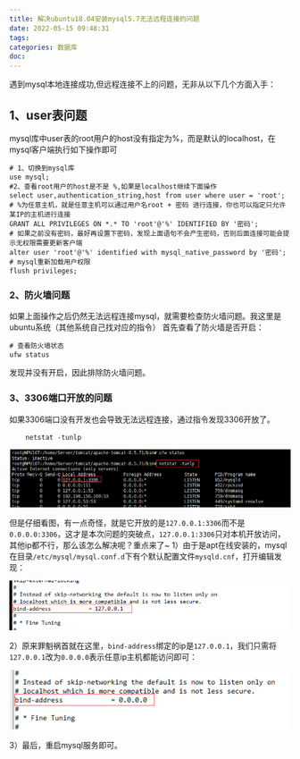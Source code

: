 ```yaml
---
title: 解决ubuntu18.04安装mysql5.7无法远程连接的问题
date: 2022-05-15 09:48:31
tags:
categories: 数据库
doc:
---
```


遇到mysql本地连接成功,但远程连接不上的问题，无非从以下几个方面入手：

## 1、user表问题

mysql库中user表的root用户的host没有指定为%，而是默认的localhost，在mysql客户端执行如下操作即可

```
# 1、切换到mysql库
use mysql;
#2、查看root用户的host是不是 %,如果是localhost继续下面操作
select user,authentication_string,host from user where user = 'root';
# %为任意主机，就是任意主机可以通过用户名root + 密码 进行连接，你也可以指定只允许某IP的主机进行连接
GRANT ALL PRIVILEGES ON *.* TO 'root'@'%' IDENTIFIED BY '密码';
# 如果之前没有密码，最好再设置下密码，发现上面语句不会产生密码，否则后面连接可能会提示无权限需要更新客户端
alter user 'root'@'%' identified with mysql_native_password by '密码';
# mysql重新加载用户权限
flush privileges;
```

### 2、防火墙问题

如果上面操作之后仍然无法远程连接mysql，就需要检查防火墙问题。我这里是ubuntu系统（其他系统自己找对应的指令）
 首先查看了防火墙是否开启：

```
# 查看防火墙状态
ufw status
```

发现并没有开启，因此排除防火墙问题。



### 3、3306端口开放的问题

如果3306端口没有开发也会导致无法远程连接，通过指令发现3306开放了。

```
    netstat -tunlp
```

![解决ubuntu18.04安装mysql5.7无法远程连接的问题](/images/javawz/2021093001031440.png)

 但是仔细看图，有一点奇怪，就是它开放的是`127.0.0.1:3306`而不是`0.0.0.0:3306`，这才是本次问题的突破点，`127.0.0.1:3306`只对本机开放访问，其他ip都不行，那么该怎么解决呢？重点来了~
 1）由于是apt在线安装的，mysql在目录`/etc/mysql/mysql.conf.d`下有个默认配置文件`mysqld.cnf`，打开编辑发现：

![解决ubuntu18.04安装mysql5.7无法远程连接的问题](/images/javawz/2021093001095056.png)

2）原来罪魁祸首就在这里，`bind-address`绑定的ip是`127.0.0.1`，我们只需将`127.0.0.1`改为`0.0.0.0`表示任意ip主机都能访问即可：

![解决ubuntu18.04安装mysql5.7无法远程连接的问题](/images/javawz/2021093001120039.png)

3）最后，重启mysql服务即可。